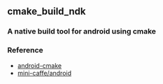 cmake_build_ndk
---------------

### A native build tool for android using cmake

### Reference
- [android-cmake](https://github.com/taka-no-me/android-cmake)
- [mini-caffe/android](https://github.com/luoyetx/mini-caffe/tree/master/android)